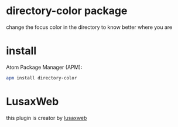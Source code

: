 
# directory-color package

change the focus color in the directory to know better where you are

# install

Atom Package Manager (APM):
```bash
apm install directory-color
```
<!-- # Screenshots -->

# LusaxWeb

this plugin is creator by [lusaxweb](http://www.lusaxweb.com.ve/)
